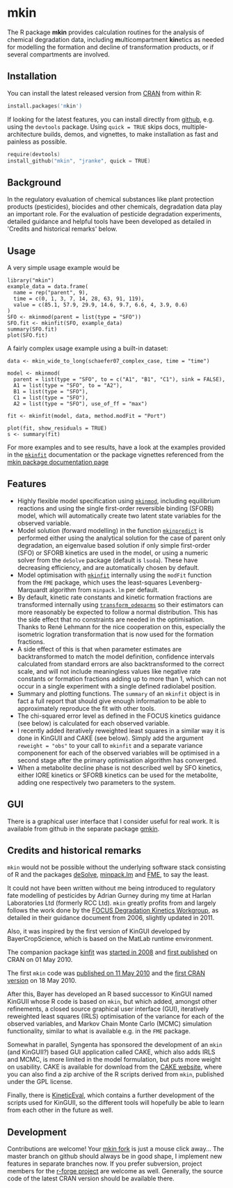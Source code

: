 # mkin

The R package **mkin** provides calculation routines for the analysis of
chemical degradation data, including <b>m</b>ulticompartment <b>kin</b>etics as
needed for modelling the formation and decline of transformation products, or
if several compartments are involved.

## Installation

You can install the latest released version from 
[CRAN](http://cran.r-project.org/package=mkin) from within R:

```s
install.packages('mkin')
```

If looking for the latest features, you can install directly from 
[github](http://github.com/jranke/mkin), e.g.  using the `devtools` package.
Using `quick = TRUE` skips docs, multiple-architecture builds, demos, and
vignettes, to make installation as fast and painless as possible.

```s
require(devtools)
install_github("mkin", "jranke", quick = TRUE)
```

## Background

In the regulatory evaluation of chemical substances like plant protection
products (pesticides), biocides and other chemicals, degradation data play an
important role. For the evaluation of pesticide degradation experiments, 
detailed guidance and helpful tools have been developed as detailed in
'Credits and historical remarks' below.

## Usage

A very simple usage example would be

    library("mkin")
    example_data = data.frame(
      name = rep("parent", 9),
      time = c(0, 1, 3, 7, 14, 28, 63, 91, 119),
      value = c(85.1, 57.9, 29.9, 14.6, 9.7, 6.6, 4, 3.9, 0.6)
    )
    SFO <- mkinmod(parent = list(type = "SFO"))
    SFO.fit <- mkinfit(SFO, example_data)
    summary(SFO.fit)
    plot(SFO.fit) 

A fairly complex usage example using a built-in dataset:

    data <- mkin_wide_to_long(schaefer07_complex_case, time = "time")

    model <- mkinmod(
      parent = list(type = "SFO", to = c("A1", "B1", "C1"), sink = FALSE),
      A1 = list(type = "SFO", to = "A2"),
      B1 = list(type = "SFO"),
      C1 = list(type = "SFO"),
      A2 = list(type = "SFO"), use_of_ff = "max")

    fit <- mkinfit(model, data, method.modFit = "Port")

    plot(fit, show_residuals = TRUE) 
    s <- summary(fit)

For more examples and to see results, have a look at the examples provided in the
[`mkinfit`](http://kinfit.r-forge.r-project.org/mkin_static/mkinfit.html)
documentation 
or the package vignettes referenced from the 
[mkin package documentation page](http://kinfit.r-forge.r-project.org/mkin_static/index.html)

## Features

* Highly flexible model specification using
  [`mkinmod`](http://kinfit.r-forge.r-project.org/mkin_static/mkinmod.html),
  including equilibrium reactions and using the single first-order 
  reversible binding (SFORB) model, which will automatically create
  two latent state variables for the observed variable.
* Model solution (forward modelling) in the function
  [`mkinpredict`](http://kinfit.r-forge.r-project.org/mkin_static/mkinpredict.html) 
  is performed either using the analytical solution for the case of 
  parent only degradation, an eigenvalue based solution if only simple
  first-order (SFO) or SFORB kinetics are used in the model, or
  using a numeric solver from the `deSolve` package (default is `lsoda`).
  These have decreasing efficiency, and are automatically chosen 
  by default.
* Model optimisation with 
  [`mkinfit`](http://kinfit.r-forge.r-project.org/mkin_static/mkinfit.html)
  internally using the `modFit` function from the `FME` package,
  which uses the least-squares Levenberg-Marquardt algorithm from
  `minpack.lm` per default.
* By default, kinetic rate constants and kinetic formation fractions are
  transformed internally using
  [`transform_odeparms`](http://kinfit.r-forge.r-project.org/mkin_static/transform_odeparms.html)
  so their estimators can more reasonably be expected to follow
  a normal distribution. This has the side effect that no constraints
  are needed in the optimisation. Thanks to René Lehmann for the nice
  cooperation on this, especially the isometric logration transformation
  that is now used for the formation fractions.
* A side effect of this is that when parameter estimates are backtransformed
  to match the model definition, confidence intervals calculated from
  standard errors are also backtransformed to the correct scale, and will
  not include meaningless values like negative rate constants or 
  formation fractions adding up to more than 1, which can not occur in 
  a single experiment with a single defined radiolabel position.
* Summary and plotting functions. The `summary` of an `mkinfit` object is in
  fact a full report that should give enough information to be able to
  approximately reproduce the fit with other tools.
* The chi-squared error level as defined in the FOCUS kinetics guidance
  (see below) is calculated for each observed variable.
* I recently added iteratively reweighted least squares in a similar way
  it is done in KinGUII and CAKE (see below). Simply add the argument
  `reweight = "obs"` to your call to `mkinfit` and a separate variance 
  componenent for each of the observed variables will be optimised
  in a second stage after the primary optimisation algorithm has converged.
* When a metabolite decline phase is not described well by SFO kinetics, 
  either IORE kinetics or SFORB kinetics can be used for the metabolite, 
  adding one respectively two parameters to the system.

## GUI

There is a graphical user interface that I consider useful for real work.
It is available from github in the separate package 
[gmkin](http://github.com/jranke/gmkin).

  
## Credits and historical remarks

`mkin` would not be possible without the underlying software stack consisting
of R and the packages [deSolve](http://cran.r-project.org/package=deSolve),
[minpack.lm](http://cran.r-project.org/package=minpack.lm) and
[FME](http://cran.r-project.org/package=FME), to say the least.

It could not have been written without me being introduced to regulatory fate
modelling of pesticides by Adrian Gurney during my time at Harlan Laboratories
Ltd (formerly RCC Ltd). `mkin` greatly profits from and largely follows
the work done by the 
[FOCUS Degradation Kinetics Workgroup](http://focus.jrc.ec.europa.eu/dk),
as detailed in their guidance document from 2006, slightly updated in 2011.

Also, it was inspired by the first version of KinGUI developed by
BayerCropScience, which is based on the MatLab runtime environment.

The companion package 
[kinfit](http://kinfit.r-forge.r-project.org/kinfit_static/index.html) was 
[started in 2008](https://r-forge.r-project.org/scm/viewvc.php?view=rev&root=kinfit&revision=2) and 
[first published](http://cran.r-project.org/src/contrib/Archive/kinfit/) on
CRAN on 01 May 2010.

The first `mkin` code was 
[published on 11 May 2010](https://r-forge.r-project.org/scm/viewvc.php?view=rev&root=kinfit&revision=8) and the 
[first CRAN version](http://cran.r-project.org/src/contrib/Archive/mkin)
on 18 May 2010.

After this, Bayer has developed an R based successor to KinGUI named KinGUII
whose R code is based on `mkin`, but which added, amongst other refinements, a
closed source graphical user interface (GUI), iteratively reweighted least
squares (IRLS) optimisation of the variance for each of the observed
variables, and Markov Chain Monte Carlo (MCMC) simulation functionality,
similar to what is available e.g. in the `FME` package.

Somewhat in parallel, Syngenta has sponsored the development of an `mkin` (and
KinGUII?) based GUI application called CAKE, which also adds IRLS and MCMC, is
more limited in the model formulation, but puts more weight on usability.
CAKE is available for download from the [CAKE
website](http://projects.tessella.com/cake), where you can also
find a zip archive of the R scripts derived from `mkin`, published under the GPL
license.

Finally, there is 
[KineticEval](http://github.com/zhenglei-gao/KineticEval), which contains 
a further development of the scripts used for KinGUII, so the different tools
will hopefully be able to learn from each other in the future as well.


## Development

Contributions are welcome! Your 
[mkin fork](https://help.github.com/articles/fork-a-repo) is just a mouse click
away... The master branch on github should always be in good shape, I implement 
new features in separate branches now. If you prefer subversion, project
members for the 
[r-forge project](http://r-forge.r-project.org/R/?group_id=615) are welcome as well.
Generally, the source code of the latest CRAN version should be available there.
